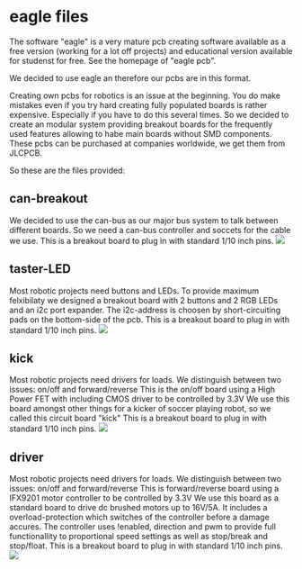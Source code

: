 <h1>eagle files</h1>
The software "eagle" is a very mature pcb creating software available as a free version (working for a lot off projects) and
educational version available for studenst for free. See the homepage of "eagle pcb".

We decided to use eagle an therefore our pcbs are in this format.

Creating own pcbs for robotics is an issue at the beginning. 
You do make mistakes even if you try hard creating fully populated boards is rather expensive. Especially if you have to do this several times.
So we decided to create an modular system providing breakout boards for the frequently used features allowing to habe main boards without SMD components.
These pcbs can be purchased at companies worldwide, we get them from JLCPCB.

So these are the files provided:

<h2>can-breakout</h2>
We decided to use the can-bus as our major bus system to talk between different boards.
So we need a can-bus controller and soccets for the cable we use.
This is a breakout board to plug in with standard 1/10 inch pins.
<image src=./images/can.jpg>

<h2>taster-LED</h2>
Most robotic projects need buttons and LEDs.
To provide maximum felxibilaty we designed a breakout board with 2 buttons and 2 RGB LEDs and an i2c port expander.
The i2c-address is choosen by short-circuiting pads on the bottom-side of the pcb.
This is a breakout board to plug in with standard 1/10 inch pins.
<image src=./images/can.jpg>
  
<h2>kick</h2>
Most robotic projects need drivers for loads.
We distinguish between two issues: on/off and forward/reverse
This is the on/off board using a High Power FET with including CMOS driver to be controlled by 3.3V
We use this board amongst other things for a kicker of soccer playing robot, so we called this circuit board "kick"
This is a breakout board to plug in with standard 1/10 inch pins.
<image src=./images/can.jpg>
  
<h2>driver</h2>
Most robotic projects need drivers for loads.
We distinguish between two issues: on/off and forward/reverse
This is forward/reverse board using a IFX9201 motor controller to be controlled by 3.3V
We use this board as a standard board to drive dc brushed motors up to 16V/5A.
It includes a overload-protection which switches of the controller before a damage accures.
The controller uses !enabled, direction and pwm to provide full functionallity to proportional
speed settings as well as stop/break and stop/float.
This is a breakout board to plug in with standard 1/10 inch pins.
<image src=./images/can.jpg>


